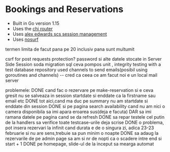 # Bookings and Reservations

- Built in Go version 1.15
- Uses the [chi router](github.com/go-chi/chi)
- Uses [alex edwards scs session management](github.com/alexedwards/scs)
- Uses [nosurf](github.com/justinas/nosurf)

termen limita de facut pana pe 20 inclusiv pana sunt multumit

csrf for post requests protection?
password si alte datele stocate in Server Side Session
soda migration sql ceva pompos
unit , integrity testing with a test database repository
used channels to send emails(posibil using goroutines and channels) -- cred ca ceea ce am facut noi e un local mail server

problemele:
DONE cand fac o rezervare pe make-reservation si e ceva gresit nu se salveaza in session startdate si enddate ca la firstname sau email etc
DONE tot aici,cand ma duc pe summary nu am startdate si enddate din session
DONE si pe pagina search availability cand nu am nici o camera disponibila sa imi apara eroarea sus(deja e facuta) DAR sa imi ramana datele pe pagina cand se da refresh
DONE sa repar testele cel putin de la handlers sa verifice toate testcase-urile deja scrise
DONE o problema, pot insera rezervari la infinit cand durata e de o singura zi, adica 23-23 februarie si nu are sens,trebuie sa pun minim o noapte
DONE sa adaug la rezervarile de pe admin page sa am si nr de nopti ca o scadere intre end si start + 1
DONE pe homepage, slide-ul de la inceput sa mearga automat
